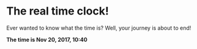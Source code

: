 # The real time clock!

Ever wanted to know what the time is? Well, your journey is about to end!

**The time is Nov 20, 2017, 10:40**